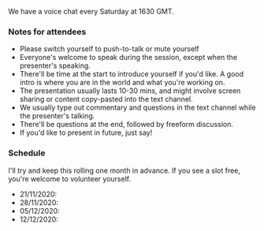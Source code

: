 We have a voice chat every Saturday at 1630 GMT. 

### Notes for attendees
 * Please switch yourself to push-to-talk or mute yourself
 * Everyone's welcome to speak during the session, except when the presenter's speaking. 
 * There'll be time at the start to introduce yourself if you'd like. A good intro is where you are in the world and what you're working on. 
 * The presentation usually lasts 10-30 mins, and might involve screen sharing or content copy-pasted into the text channel. 
 * We usually type out commentary and questions in the text channel while the presenter's talking.
 * There'll be questions at the end, followed by freeform discussion.
 * If you'd like to present in future, just say!

### Schedule
I'll try and keep this rolling one month in advance. If you see a slot free, you're welcome to volunteer yourself. 

* 21/11/2020:
* 28/11/2020:
* 05/12/2020:
* 12/12/2020: